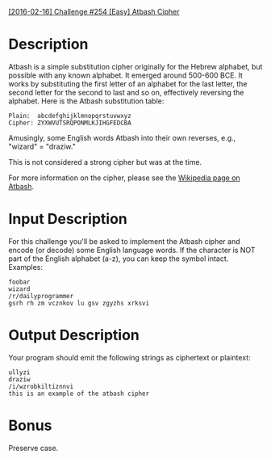 [[2016-02-16] Challenge #254 [Easy] Atbash Cipher](https://www.reddit.com/r/dailyprogrammer/comments/45w6ad/20160216_challenge_254_easy_atbash_cipher/)

# Description

Atbash is a simple substitution cipher originally for the Hebrew alphabet, but possible with any known alphabet. It emerged around 500-600 BCE. It works by substituting the first letter of an alphabet for the last letter, the second letter for the second to last and so on, effectively reversing the alphabet. Here is the Atbash substitution table:

    Plain:  abcdefghijklmnopqrstuvwxyz
    Cipher: ZYXWVUTSRQPONMLKJIHGFEDCBA

Amusingly, some English words Atbash into their own reverses, e.g., "wizard" = "draziw."

This is not considered a strong cipher but was at the time. 

For more information on the cipher, please see the [Wikipedia page on Atbash](https://en.wikipedia.org/wiki/Atbash). 

# Input Description

For this challenge you'll be asked to implement the Atbash cipher and encode (or decode) some English language words. If the character is NOT part of the English alphabet (a-z), you can keep the symbol intact. Examples:

    foobar
    wizard
    /r/dailyprogrammer
    gsrh rh zm vcznkov lu gsv zgyzhs xrksvi

# Output Description

Your program should emit the following strings as ciphertext or plaintext:

    ullyzi
    draziw
    /i/wzrobkiltiznnvi
    this is an example of the atbash cipher

# Bonus

Preserve case. 
